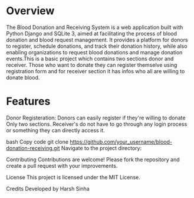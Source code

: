 # Overview
The Blood Donation and Receiving System is a web application built with Python Django and SQLite 3, aimed at facilitating the process of blood donation and blood request management. It provides a platform for donors to register, schedule donations, and track their donation history, while also enabling organizations to request blood donations and manage donation events.This is a basic project which contains two sections donor and receiver. Those who want to donate they can register themselve using registration form and for receiver section it has infos who all are willing to donate blood.

# Features
Donor Registeration: Donors can easily register if they're willing to donate
Only two sections. 
Receiver's do not have to go through any login process or something they can directly access it.

bash
Copy code
git clone https://github.com/your_username/blood-donation-receiving.git
Navigate to the project directory:

Contributing
Contributions are welcome! Please fork the repository and create a pull request with your improvements.

License
This project is licensed under the MIT License.


Credits
Developed by Harsh Sinha
